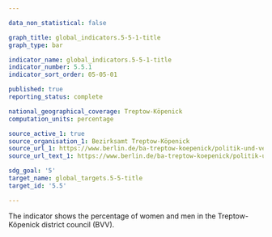 ```yaml
---

data_non_statistical: false

graph_title: global_indicators.5-5-1-title
graph_type: bar

indicator_name: global_indicators.5-5-1-title
indicator_number: 5.5.1
indicator_sort_order: 05-05-01

published: true
reporting_status: complete

national_geographical_coverage: Treptow-Köpenick
computation_units: percentage

source_active_1: true
source_organisation_1: Bezirksamt Treptow-Köpenick
source_url_1: https://www.berlin.de/ba-treptow-koepenick/politik-und-verwaltung/bezirksverordnetenversammlung/online/pa021.asp
source_url_text_1: https://www.berlin.de/ba-treptow-koepenick/politik-und-verwaltung/bezirksverordnetenversammlung/online/pa021.asp

sdg_goal: '5'
target_name: global_targets.5-5-title
target_id: '5.5'

---
```


The indicator shows the percentage of women and men in the Treptow-Köpenick district council (BVV).
